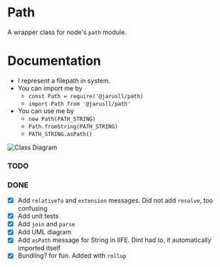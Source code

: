 # Path
A wrapper class for node's `path` module.

# Documentation
- I represent a filepath in system.
- You can import me by 
    - `const Path = require('@jarusll/path)`
    - `import Path from '@jarusll/path'`
- You can use me by
    - `new Path(PATH_STRING)`
    - `Path.fromString(PATH_STRING)`
    - `PATH_STRING.asPath()`

![Class Diagram](https://www.plantuml.com/plantuml/proxy?src=https://raw.githubusercontent.com/jarusll/Path/master/Path.puml)

### TODO
### DONE
- [x] Add `relativeTo` and `extension` messages. Did not add `resolve`, too confusing
- [x] Add unit tests
- [x] Add `join` and `parse`
- [x] Add UML diagram
- [x] Add `asPath` message for String in IIFE. Dint had to, it automatically imported itself
- [x] Bundling? for fun. Added with `rollup`